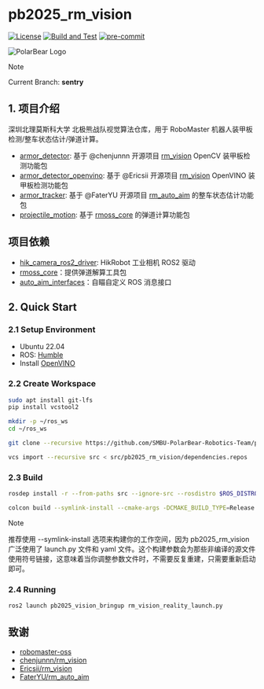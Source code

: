 # pb2025_rm_vision

[![License](https://img.shields.io/badge/License-Apache%202.0-blue.svg)](https://opensource.org/licenses/Apache-2.0)
[![Build and Test](https://github.com/SMBU-PolarBear-Robotics-Team/pb2025_rm_vision/actions/workflows/ci.yml/badge.svg?branch=sentry)](https://github.com/SMBU-PolarBear-Robotics-Team/pb2025_rm_vision/actions/workflows/ci.yml)
[![pre-commit](https://img.shields.io/badge/pre--commit-enabled-brightgreen?logo=pre-commit)](https://github.com/pre-commit/pre-commit)

![PolarBear Logo](https://raw.githubusercontent.com/SMBU-PolarBear-Robotics-Team/.github/main/.docs/image/polarbear_logo_text.png)

> [!NOTE]
> Current Branch: **sentry**

## 1. 项目介绍

深圳北理莫斯科大学 北极熊战队视觉算法仓库，用于 RoboMaster 机器人装甲板检测/整车状态估计/弹道计算。

- [armor_detector](./armor_detector/): 基于 @chenjunnn 开源项目 [rm_vision](https://github.com/chenjunnn/rm_vision) OpenCV 装甲板检测功能包
- [armor_detector_openvino](./armor_detector_openvino/): 基于 @Ericsii 开源项目 [rm_vision](https://github.com/Ericsii/rm_vision) OpenVINO 装甲板检测功能包
- [armor_tracker](./armor_tracker/): 基于 @FaterYU 开源项目 [rm_auto_aim](https://github.com/FaterYU/rm_auto_aim/tree/main/armor_tracker) 的整车状态估计功能包
- [projectile_motion](./projectile_motion/): 基于 [rmoss_core](https://github.com/robomaster-oss/rmoss_core) 的弹道计算功能包

## 项目依赖

- [hik_camera_ros2_driver](https://github.com/SMBU-PolarBear-Robotics-Team/hik_camera_ros2_driver.git): HikRobot 工业相机 ROS2 驱动
- [rmoss_core](https://github.com/SMBU-PolarBear-Robotics-Team/rmoss_core.git)：提供弹道解算工具包
- [auto_aim_interfaces](https://github.com/SMBU-PolarBear-Robotics-Team/auto_aim_interfaces.git)：自瞄自定义 ROS 消息接口

## 2. Quick Start

### 2.1 Setup Environment

- Ubuntu 22.04
- ROS: [Humble](https://docs.ros.org/en/humble/Installation/Ubuntu-Install-Debs.html)
- Install [OpenVINO](https://docs.openvino.ai/2025/get-started/install-openvino.html?PACKAGE=OPENVINO_BASE&VERSION=v_2023_3_0&OP_SYSTEM=LINUX&DISTRIBUTION=APT)

### 2.2 Create Workspace

```bash
sudo apt install git-lfs
pip install vcstool2
```

```bash
mkdir -p ~/ros_ws
cd ~/ros_ws
```

```bash
git clone --recursive https://github.com/SMBU-PolarBear-Robotics-Team/pb2025_rm_vision.git src/pb2025_rm_vision
```

```bash
vcs import --recursive src < src/pb2025_rm_vision/dependencies.repos
```

### 2.3 Build

```bash
rosdep install -r --from-paths src --ignore-src --rosdistro $ROS_DISTRO -y
```

```bash
colcon build --symlink-install --cmake-args -DCMAKE_BUILD_TYPE=Release
```

> [!NOTE]
> 推荐使用 --symlink-install 选项来构建你的工作空间，因为 pb2025_rm_vision 广泛使用了 launch.py 文件和 yaml 文件。这个构建参数会为那些非编译的源文件使用符号链接，这意味着当你调整参数文件时，不需要反复重建，只需要重新启动即可。

### 2.4 Running

```bash
ros2 launch pb2025_vision_bringup rm_vision_reality_launch.py
```

## 致谢

- [robomaster-oss](https://github.com/robomaster-oss)
- [chenjunnn/rm_vision](https://github.com/chenjunnn/rm_vision.git)
- [Ericsii/rm_vision](https://github.com/Ericsii/rm_vision.git)
- [FaterYU/rm_auto_aim](https://github.com/FaterYU/rm_auto_aim.git)
